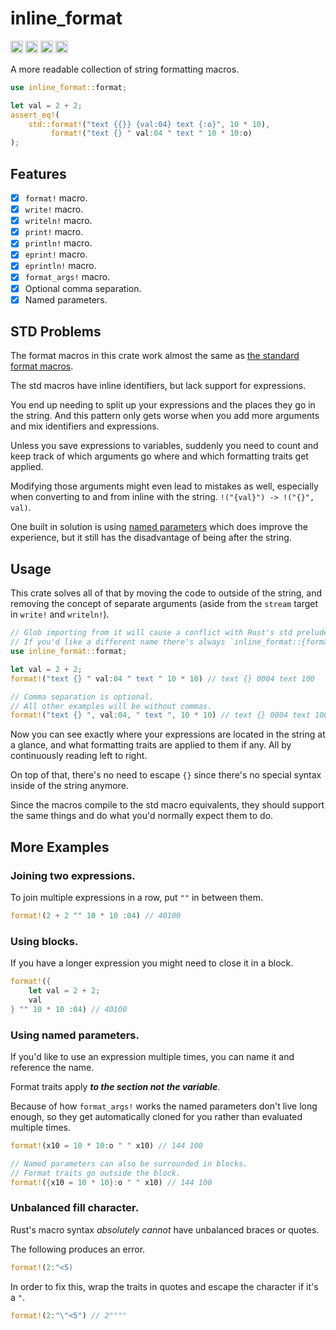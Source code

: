 # inline_format

[<img src="https://img.shields.io/badge/github-Kyza/inline_format?style=for-the-badge&color=555555&labelColor=333333&logo=github" alt="GitHub Badge" height="20"/>][GitHub Link] [<img src="https://img.shields.io/crates/v/inline_format.svg?style=for-the-badge&color=fc8d62&labelColor=333333&logo=rust" alt="crates.io Badge" height="20"/>][crates.io Link] [<img src="https://img.shields.io/badge/docs.rs-inline_format?style=for-the-badge&color=555555&labelColor=333333&logo=docs.rs" alt="docs.rs Badge" height="20"/>][docs.rs Link] [<img src="https://img.shields.io/github/actions/workflow/status/Kyza/inline_format/test.yml?branch=trunk&style=for-the-badge&labelColor=333333" alt="Build Status Badge" height="20"/>][Build Status Link]

[GitHub Link]: https://github.com/Kyza/inline_format
[crates.io Link]: https://crates.io/crates/inline_format
[docs.rs Link]: https://docs.rs/inline_format
[Build Status Link]: https://github.com/Kyza/inline_format/actions?query=branch%3Atrunk

A more readable collection of string formatting macros.

```rs
use inline_format::format;

let val = 2 + 2;
assert_eq!(
	std::format!("text {{}} {val:04} text {:o}", 10 * 10),
	     format!("text {} " val:04 " text " 10 * 10:o)
);
```

## Features

- [x] `format!` macro.
- [x] `write!` macro.
- [x] `writeln!` macro.
- [x] `print!` macro.
- [x] `println!` macro.
- [x] `eprint!` macro.
- [x] `eprintln!` macro.
- [x] `format_args!` macro.
- [x] Optional comma separation.
- [x] Named parameters.

## STD Problems

The format macros in this crate work almost the same as [the standard format macros](https://doc.rust-lang.org/std/fmt/index.html).

The std macros have inline identifiers, but lack support for expressions.

You end up needing to split up your expressions and the places they go in the string. And this pattern only gets worse when you add more arguments and mix identifiers and expressions.

Unless you save expressions to variables, suddenly you need to count and keep track of which arguments go where and which formatting traits get applied.

Modifying those arguments might even lead to mistakes as well, especially when converting to and from inline with the string. `!("{val}") -> !("{}", val)`.

One built in solution is using [named parameters](https://doc.rust-lang.org/std/fmt/index.html#named-parameters) which does improve the experience, but it still has the disadvantage of being after the string.

## Usage

This crate solves all of that by moving the code to outside of the string, and removing the concept of separate arguments (aside from the `stream` target in `write!` and `writeln!`).

```rs
// Glob importing from it will cause a conflict with Rust's std prelude.
// If you'd like a different name there's always `inline_format::{format as iformat}`.
use inline_format::format;

let val = 2 + 2;
format!("text {} " val:04 " text " 10 * 10) // text {} 0004 text 100

// Comma separation is optional.
// All other examples will be without commas.
format!("text {} ", val:04, " text ", 10 * 10) // text {} 0004 text 100
```

Now you can see exactly where your expressions are located in the string at a glance, and what formatting traits are applied to them if any. All by continuously reading left to right.

On top of that, there's no need to escape `{}` since there's no special syntax inside of the string anymore.

Since the macros compile to the std macro equivalents, they should support the same things and do what you'd normally expect them to do.

## More Examples

### Joining two expressions.

To join multiple expressions in a row, put `""` in between them.

```rs
format!(2 + 2 "" 10 * 10 :04) // 40100
```

### Using blocks.

If you have a longer expression you might need to close it in a block.

```rs
format!({
	let val = 2 + 2;
	val
} "" 10 * 10 :04) // 40100
```

### Using named parameters.

If you'd like to use an expression multiple times, you can name it and reference the name.

Format traits apply ***to the section not the variable***.

Because of how `format_args!` works the named parameters don't live long enough, so they get automatically cloned for you rather than evaluated multiple times.

```rs
format!(x10 = 10 * 10:o " " x10) // 144 100

// Named parameters can also be surrounded in blocks.
// Format traits go outside the block.
format!({x10 = 10 * 10}:o " " x10) // 144 100
```

### Unbalanced fill character.

Rust's macro syntax *absolutely cannot* have unbalanced braces or quotes.

The following produces an error.

```rs
format!(2:"<5)
```

In order to fix this, wrap the traits in quotes and escape the character if it's a `"`.

```rs
format!(2:"\"<5") // 2""""
```

